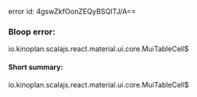 error id: 4gswZkfOonZEQyBSQITJ/A==
### Bloop error:

io.kinoplan.scalajs.react.material.ui.core.MuiTableCell$
#### Short summary: 

io.kinoplan.scalajs.react.material.ui.core.MuiTableCell$